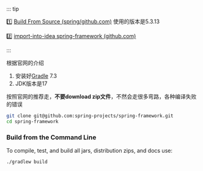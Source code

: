 ::: tip

:one: [Build From Source (spring/github.com)](https://github.com/spring-projects/spring-framework/wiki/Build-from-Source)  使用的版本是5.3.13

:two: [import-into-idea spring-framework (github.com)](https://github.com/spring-projects/spring-framework/blob/main/import-into-idea.md)

:::

根据官网的介绍

1. 安装好[Gradle](https://gradle.org/install/) 7.3
2. JDK版本是17

按照官网的推荐走，**不要download zip文件**，不然会走很多弯路，各种编译失败的错误

```sh
git clone git@github.com:spring-projects/spring-framework.git
cd spring-framework
```

### Build from the Command Line

To compile, test, and build all jars, distribution zips, and docs use:

```sh
./gradlew build
```

